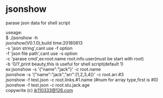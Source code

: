 # jsonshow
parase json data for shell script
  
useage:  
$ ./jsonshow -h  
jsonshow(V0.1.0),build time:20180813  
	-s 'json string',cant use -f option    
	-f 'json file path',cant use -s option  
	-c 'parase cmd',ex:root.name root.info.user(must be start with root)  
	-b '0/1',print beauty,this is useful for shell script(default 1)  
	ex:jsonshow -s '{"name":"jack"}' -c root.name  
	   jsonshow -s '{"name":"jack","arr":[1,2,3,4]}' -c root.arr.#3  
	   jsonshow -f test.json -c root.links.#1.name (#num for array type,first is #0)  
	   jsonshow -f test.json -c root.stu.jack.age  
copywrite (c) jk110333@126.com  

